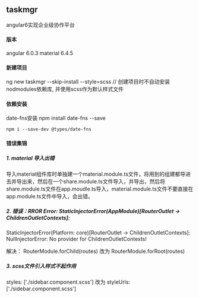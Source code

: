 
## taskmgr
angular6实现企业级协作平台

#### 版本
angular 6.0.3
material 6.4.5

#### 新建项目
ng new taskmgr --skip-install --style=scss  // 创建项目时不自动安装nodmodules依赖库, 并使用scss作为默认样式文件

#### 依赖安装
  date-fns安装
    npm install date-fns --save  
    
    npm i --save-dev @types/date-fns
#### 错误集锦
##### 1. material 导入出错
导入material组件库时单独建一个material.module.ts文件，将用到的组建都导进去并导出来，然后在一个share.module.ts文件导入，并导出，然后将share.module.ts文件在app.moudle.ts导入，material.module.ts文件不要直接在app.module.ts文件中导入，会出错。

##### 2. 错误：RROR Error: StaticInjectorError(AppModule)[RouterOutlet -> ChildrenOutletContexts]: 
StaticInjectorError(Platform: core)[RouterOutlet -> ChildrenOutletContexts]: 
    NullInjectorError: No provider for ChildrenOutletContexts!
	
   解决： RouterModule.forChild(routes)  改为  RouterModule.forRoot(routes)

##### 3. scss文件引入样式不起作用
styles: ['./sidebar.component.scss'] 改为 styleUrls: ['./sidebar.component.scss']



